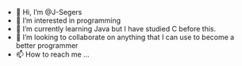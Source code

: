 - 👋 Hi, I’m @J-Segers
- 👀 I’m interested in programming
- 🌱 I’m currently learning Java but I have studied C before this.
- 💞️ I’m looking to collaborate on anything that I can use to become a better programmer 
- 📫 How to reach me ...

<!---
J-Segers/J-Segers is a ✨ special ✨ repository because its `README.md` (this file) appears on your GitHub profile.
You can click the Preview link to take a look at your changes.
--->
